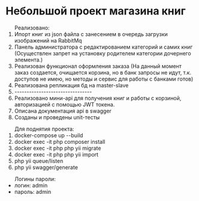 <h1>Небольшой проект магазина книг</h1>
<ol>Реализовано:
<li>Ипорт книг из json файла с занесением в очередь загрузки изображений на RabbitMq</li>
<li>Панель администратора с редактированием категорий и самих книг (Осуществлен запрет на установку родителем категории дочернего элемента.)</li>
<li>Реализован функционал оформления заказа (На данный момент заказ создается, очищается корзина, но в банк запросы не идут, т.к. доступов не имею, но методы и сервис для работы с банками готов)</li>
<li>Реализована репликация бд на master-slave</li>

<li>--------------------------------</li>
<li>Реализовано мини-api для получения книг и работы с корзиной, авторизацией с помощью JWT токена.</li>
<li>Описана документация api в swagger</li>
<li>Созданы и проведены unit-тесты</li>
</ol> 

<ol>Для поднятия проекта:
<li>docker-compose up --build</li>
<li>docker exec -it php composer install</li>
<li>docker exec -it php php yii migrate</li>
<li>docker exec -it php php yii import</li>
<li>php yii queue/listen</li>
<li>php yii  swagger/generate</li>
</ol>

<ul>Логины пароли:
<li>логин: admin</li> 
<li>пароль: admin</li>
</ul>

